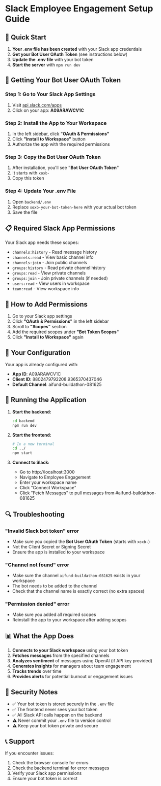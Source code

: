 # Slack Employee Engagement Setup Guide

## 🚀 Quick Start

1. **Your .env file has been created** with your Slack app credentials
2. **Get your Bot User OAuth Token** (see instructions below)
3. **Update the .env file** with your bot token
4. **Start the server** with `npm run dev`

## 🔑 Getting Your Bot User OAuth Token

### Step 1: Go to Your Slack App Settings

1. Visit [api.slack.com/apps](https://api.slack.com/apps)
2. Click on your app: **A09ARAWCV1C**

### Step 2: Install the App to Your Workspace

1. In the left sidebar, click **"OAuth & Permissions"**
2. Click **"Install to Workspace"** button
3. Authorize the app with the required permissions

### Step 3: Copy the Bot User OAuth Token

1. After installation, you'll see **"Bot User OAuth Token"**
2. It starts with `xoxb-`
3. Copy this token

### Step 4: Update Your .env File

1. Open `backend/.env`
2. Replace `xoxb-your-bot-token-here` with your actual bot token
3. Save the file

## 📋 Required Slack App Permissions

Your Slack app needs these scopes:

- `channels:history` - Read message history
- `channels:read` - View basic channel info
- `channels:join` - Join public channels
- `groups:history` - Read private channel history
- `groups:read` - View private channels
- `groups:join` - Join private channels (if needed)
- `users:read` - View users in workspace
- `team:read` - View workspace info

## 🔧 How to Add Permissions

1. Go to your Slack app settings
2. Click **"OAuth & Permissions"** in the left sidebar
3. Scroll to **"Scopes"** section
4. Add the required scopes under **"Bot Token Scopes"**
5. Click **"Install to Workspace"** again

## 🎯 Your Configuration

Your app is already configured with:

- **App ID**: A09ARAWCV1C
- **Client ID**: 8802479792208.9365370437046
- **Default Channel**: aifund-buildathon-081625

## 🚀 Running the Application

1. **Start the backend:**

   ```bash
   cd backend
   npm run dev
   ```

2. **Start the frontend:**

   ```bash
   # In a new terminal
   cd ../
   npm start
   ```

3. **Connect to Slack:**
   - Go to http://localhost:3000
   - Navigate to Employee Engagement
   - Enter your workspace name
   - Click "Connect Workspace"
   - Click "Fetch Messages" to pull messages from #aifund-buildathon-081625

## 🔍 Troubleshooting

### "Invalid Slack bot token" error

- Make sure you copied the **Bot User OAuth Token** (starts with `xoxb-`)
- Not the Client Secret or Signing Secret
- Ensure the app is installed to your workspace

### "Channel not found" error

- Make sure the channel `aifund-buildathon-081625` exists in your workspace
- The bot needs to be added to the channel
- Check that the channel name is exactly correct (no extra spaces)

### "Permission denied" error

- Make sure you added all required scopes
- Reinstall the app to your workspace after adding scopes

## 📊 What the App Does

1. **Connects to your Slack workspace** using your bot token
2. **Fetches messages** from the specified channels
3. **Analyzes sentiment** of messages using OpenAI (if API key provided)
4. **Generates insights** for managers about team engagement
5. **Tracks trends** over time
6. **Provides alerts** for potential burnout or engagement issues

## 🔐 Security Notes

- ✅ Your bot token is stored securely in the `.env` file
- ✅ The frontend never sees your bot token
- ✅ All Slack API calls happen on the backend
- ⚠️ Never commit your `.env` file to version control
- ⚠️ Keep your bot token private and secure

## 📞 Support

If you encounter issues:

1. Check the browser console for errors
2. Check the backend terminal for error messages
3. Verify your Slack app permissions
4. Ensure your bot token is correct

